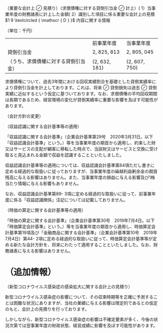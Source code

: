 （重要な会計上 $\oslash$ 見積り）（求償債権に対する貸倒引当金 $\oslash$ 計上）( 1）当事業年度の財務諸表に計上した金額( 2）識別した項目に係る重要な会計上の見積 $1 9 \textcircled { \mathscr { D } }$ 内容に関する情報  

（単位：千円）  


<html><body><table><tr><td></td><td>前事業年度</td><td>当事業年度</td></tr><tr><td>貸倒引当金</td><td>2, 825, 813</td><td>2, 805, 045</td></tr><tr><td>（うち、求償債權に対する貸倒引当金）</td><td>(2, 632, 181)</td><td>(2, 607, 750)</td></tr></table></body></html>  

求償債権について、過去3年間における回収実績割合を基礎とした貸倒実績率により貸倒引当金を計上しております。これは、将来 $\oslash$ 貸倒損失は過去 $\oslash$ 貸倒実績に近似するという仮定に基づいております。なお、求償債権の平均回収期間は長期であるため、経営環境の変化が貸倒実績率に重要な影響を及ぼす可能性があります。  

（会計方針の変更）  

（収益認識に関する会計基準等の適用）  

「収益認識に関する会計基準」（企業会計基準第29号　2020年3月31日。以下「収益認識会計基準」という。）等を当事業年度の期首から適用し、約束した財又はサービスの支配が顧客に移転した時点で、当該財又はサービスと交換に受け取ると見込まれる金額で収益を認識することといたしました。  

収益認識会計基準等の適用については、収益認識会計基準第84項ただし書きに定める経過的な取扱いに従っておりますが、当事業年度の繰越利益剰余金の期首残高に与える影響はありません。また、当事業年度の損益に与える影響及び1株当たり情報に与える影響もありません。  

なお、収益認識会計基準第89- 3項に定める経過的な取扱いに従って、前事業年度に係る「収益認識関係」注記については記載しておりません。  

（時価の算定に関する会計基準等の適用）  

「時価の算定に関する会計基準」（企業会計基準第30号　2019年7月4日。以下「時価算定会計基準」という。）等を当事業年度の期首から適用し、時価算定会計基準第19項及び「金融商品に関する会計基準」（企業会計基準第10号　2019年7月4日）第44- 2項に定める経過的な取扱いに従って、時価算定会計基準等が定める新たな会計方針を、将来にわたって適用することといたしました。なお、財務諸表に与える影響はありません。  

# （追加情報）  

（新型コロナウイルス感染症の感染拡大に関する会計上の見積り）  

新型コロナウイルス感染症の影響について、その収束時期等を正確に予測することは困難な状況にありますが、当社の業績に与える影響は限定的であるとの仮定のもと、会計上の見積りを行っております。  

しかしながら、新型コロナウイルス感染症の影響は不確定要素が多く、今後の状況次第では翌事業年度の財政状態、経営成績に影響を及ぼす可能性があります。  